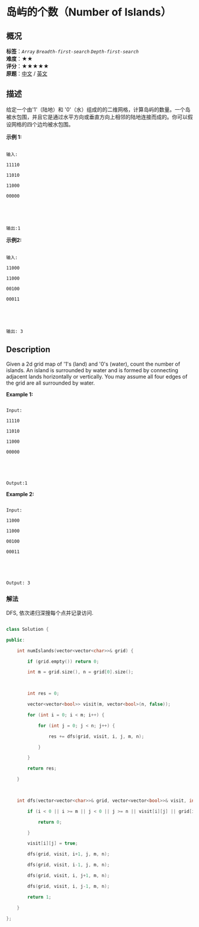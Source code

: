 # 岛屿的个数（Number of Islands）
## 概况
**标签**：*`Array`*  *`Breadth-first-search`*  *`Depth-first-search`*<br>
**难度**：★★<br>
**评分**：★★★★★<br>
**原题**：[中文](https://leetcode-cn.com/problems/number-of-islands) / [英文](https://leetcode.com/problems/number-of-islands)
## 描述



给定一个由'1'（陆地）和 '0'（水）组成的的二维网格，计算岛屿的数量。一个岛被水包围，并且它是通过水平方向或垂直方向上相邻的陆地连接而成的。你可以假设网格的四个边均被水包围。



**示例 1:**

```

输入:

11110

11010

11000

00000





输出:1

```



**示例2:**

```

输入:

11000

11000

00100

00011





输出: 3

```



## Description

Given a 2d grid map of &#39;1&#39;s (land) and &#39;0&#39;s (water), count the number of islands. An island is surrounded by water and is formed by connecting adjacent lands horizontally or vertically. You may assume all four edges of the grid are all surrounded by water.



**Example 1:**

```

Input:

11110

11010

11000

00000





Output:1

```



**Example 2:**

```

Input:

11000

11000

00100

00011





Output: 3

```



### 解法

DFS, 依次递归深搜每个点并记录访问.

```c++

class Solution {

public:

    int numIslands(vector<vector<char>>& grid) {

        if (grid.empty()) return 0;

        int m = grid.size(), n = grid[0].size();

            

        int res = 0;

        vector<vector<bool>> visit(m, vector<bool>(n, false));

        for (int i = 0; i < m; i++) {

            for (int j = 0; j < n; j++) {

                res += dfs(grid, visit, i, j, m, n);

            }

        }

        return res;

    }

    

    int dfs(vector<vector<char>>& grid, vector<vector<bool>>& visit, int i, int j, int m, int n) {

        if (i < 0 || i >= m || j < 0 || j >= n || visit[i][j] || grid[i][j] != '1') {

            return 0;

        }

        visit[i][j] = true;

        dfs(grid, visit, i+1, j, m, n);

        dfs(grid, visit, i-1, j, m, n);

        dfs(grid, visit, i, j+1, m, n);

        dfs(grid, visit, i, j-1, m, n);

        return 1;

    }

};

```